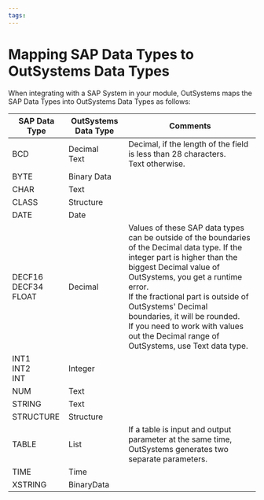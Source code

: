 ```yaml
---
tags: 
---
```


# Mapping SAP Data Types to OutSystems Data Types

When integrating with a SAP System in your module, OutSystems maps the SAP Data Types into OutSystems Data Types as follows:

SAP Data Type | OutSystems Data Type | Comments  
---|---|---  
BCD | Decimal <br/>Text | Decimal, if the length of the field is less than 28 characters. <br/>Text otherwise.  
BYTE | Binary Data | 
CHAR | Text | 
CLASS | Structure | 
DATE | Date | 
DECF16 <br/>DECF34 <br/>FLOAT | Decimal | Values of these SAP data types can be outside of the boundaries of the Decimal data type. If the integer part is higher than the biggest Decimal value of OutSystems, you get a runtime error. <br/>If the fractional part is outside of OutSystems' Decimal boundaries, it will be rounded. <br/>If you need to work with values out the Decimal range of OutSystems, use Text data type.  
INT1 <br/>INT2 <br/>INT | Integer | 
NUM | Text | 
STRING | Text | 
STRUCTURE | Structure | 
TABLE | List | If a table is input and output parameter at the same time, OutSystems generates two separate parameters.  
TIME | Time | 
XSTRING | BinaryData | 
